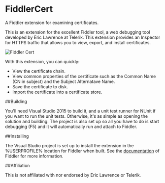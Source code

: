 # FiddlerCert
A Fiddler extension for examining certificates.

This is an extension for the excellent Fiddler tool, a web debugging tool developed by Eric Lawrence at Telerik.
This extension provides an Inspector for HTTPS traffic that allows you to view, export, and install certificates.

![Fiddler Cert](https://vcsjones.com/wp-content/uploads/fiddlercert.png)

With this extension, you can quickly:

* View the certificate chain.
* View common properties of the certificate such as the Common Name (CN in subject) and the Subject Alternatave Name.
* Save the certificate to disk.
* Import the certificate into a certificate store.

##Building

You'll need Visual Studio 2015 to build it, and a unit test runner for NUnit if you want to run the unit tests. Otherwise,
it's as simple as opening the solution and building. The project is also set up so all you have to do is start debugging (F5)
and it will automatically run and attach to Fiddler.

##Installing

The Visual Studio project is set up to install the extension in the %USERPROFILE% location for Fiddler when built. See the
[documentation](http://docs.telerik.com/fiddler/extend-fiddler/extendwithdotnet#direct-fiddler-to-load-extension-assemblies) of
Fiddler for more information.

##Affiliation

This is not affiliated with nor endorsed by Eric Lawrence or Telerik.
